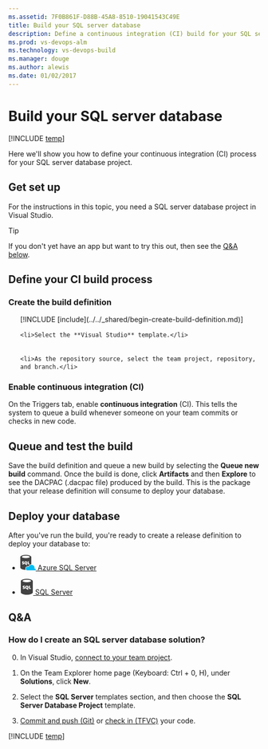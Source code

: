 ```yaml
---
ms.assetid: 7F0B861F-D88B-45A8-8510-19041543C49E
title: Build your SQL server database
description: Define a continuous integration (CI) build for your SQL server database in VSTS or Microsoft Team Foundation Server (TFS)
ms.prod: vs-devops-alm
ms.technology: vs-devops-build
ms.manager: douge
ms.author: alewis
ms.date: 01/02/2017
---
```


# Build your SQL server database


[!INCLUDE [temp](../../_shared/version.md)]

Here we'll show you how to define your continuous integration (CI) process for your SQL server database project.

## Get set up

For the instructions in this topic, you need a SQL server database project in Visual Studio.

> [!TIP]
> If you don't yet have an app but want to try this out, then see the [Q&A below](#new_solution).

## Define your CI build process

### Create the build definition

<ol>
    [!INCLUDE [include](../../_shared/begin-create-build-definition.md)]

    <li>Select the **Visual Studio** template.</li>


    <li>As the repository source, select the team project, repository, and branch.</li>
</ol>

### Enable continuous integration (CI)

On the Triggers tab, enable **continuous integration** (CI). This tells the system to queue a build whenever someone on your team commits or checks in new code.

## Queue and test the build

Save the build definition and queue a new build by selecting the **Queue new build** command. Once the build is done, click **Artifacts** and then **Explore** to see the DACPAC (.dacpac file) produced by the build. This is the package that your release definition will consume to deploy your database.

## Deploy your database

After you've run the build, you're ready to create a release definition to deploy your database to:

* <a href="../cd/deploy-dacpac-sqlpackage.md"><img src="../../tasks/deploy/_img/azure-sql-database-deployment-icon.png"/> Azure SQL Server</a>

* <a href="../cd/howto-webdeploy-iis-deploygroups.md#database"><img src="../../tasks/deploy/_img/sql-server-database-deployment-icon.png"/> SQL Server</a>

## Q&A

<!-- BEGINSECTION class="md-qanda" -->

<h3 id="new_solution">How do I create an SQL server database solution?</h3>

0. In Visual Studio, [connect to your team project](../../../connect/connect-team-projects.md#visual-studio).

0. On the Team Explorer home page (Keyboard: Ctrl + 0, H), under **Solutions**, click **New**.

0. Select the **SQL Server** templates section, and then choose the **SQL Server Database Project** template.

0. [Commit and push (Git)](../../../git/share-your-code-in-git-vs.md) or [check in (TFVC)](../../../tfvc/share-your-code-in-tfvc-vs.md) your code.

[!INCLUDE [temp](../../_shared/qa-versions.md)]

<!-- ENDSECTION -->
